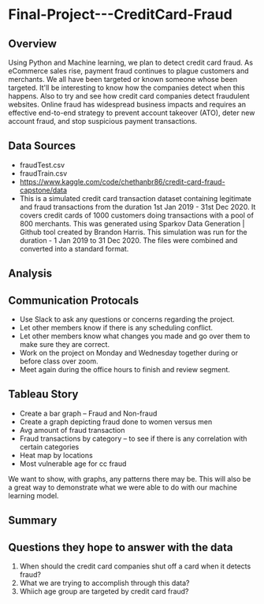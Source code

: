 # Final-Project---CreditCard-Fraud

## Overview 
Using Python and Machine learning, we plan to detect credit card fraud. As eCommerce sales rise, payment fraud continues to plague customers and merchants. We all have been targeted or known someone whose been targeted. It'll be interesting to know how the companies detect when this happens. Also to try and see how credit card companies detect fraudulent websites.
Online fraud has widespread business impacts and requires an effective end-to-end strategy to prevent account takeover (ATO), deter new account fraud, and stop suspicious payment transactions.

## Data Sources
* fraudTest.csv
* fraudTrain.csv
* https://www.kaggle.com/code/chethanbr86/credit-card-fraud-capstone/data
* This is a simulated credit card transaction dataset containing legitimate and fraud transactions from the duration 1st Jan 2019 - 31st Dec 2020. It covers credit cards of 1000 customers doing transactions with a pool of 800 merchants.
This was generated using Sparkov Data Generation | Github tool created by Brandon Harris. This simulation was run for the duration - 1 Jan 2019 to 31 Dec 2020. The files were combined and converted into a standard format.

## Analysis

## Communication Protocals 
* Use Slack to ask any questions or concerns regarding the project. 
* Let other members know if there is any scheduling conflict. 
* Let other members know what changes you made and go over them to make sure they are correct. 
* Work on the project on Monday and Wednesday together during or before class over zoom.
* Meet again during the office hours to finish and review segment.   

## Tableau Story

*	Create a bar graph – Fraud and Non-fraud
*	Create a graph depicting fraud done to women versus men
*	Avg amount of fraud transaction
*	Fraud transactions by category – to see if there is any correlation with certain categories
*	Heat map by locations
*	Most vulnerable age for cc fraud

We want to show, with graphs, any patterns there may be. This will also be a great way to demonstrate what we were able to do with our machine learning model.  


## Summary

## Questions they hope to answer with the data
1. When should the credit card companies shut off a card when it detects fraud?
2. What we are trying to accomplish through this data?
3. Whiich age group are targeted by credit card fraud?

